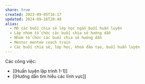 ```yaml
---
share: true
created: 2023-09-05T16:17
updated: 2024-09-16T20:48
alias:
  - Mở các buổi chia sẻ lớp học ngắn buổi huấn luyện
  - Lập nhóm tổ chức các buổi chia sẻ hướng dẫn
  - Nhóm tổ chức các buổi chia sẻ hướng dẫn
  - Mentor mentee coach train
  - Các buổi chia sẻ, lớp học, khoá đào tạo, buổi huấn luyện
---
```

Các công việc: 
- [[Huấn luyện lập trình 1-1]]
- [[Hướng dẫn tìm hiểu các lĩnh vực]]